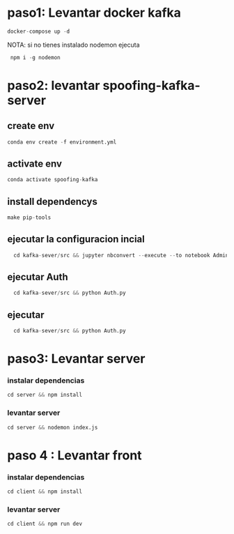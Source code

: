 # paso1: Levantar docker kafka


```python
docker-compose up -d
```


NOTA: si no tienes instalado nodemon ejecuta

```python
 npm i -g nodemon
```


# paso2:  levantar spoofing-kafka-server


## create env

```python
conda env create -f environment.yml
```

## activate env

```python
conda activate spoofing-kafka
```

## install dependencys

```python
make pip-tools
```


## ejecutar la configuracion incial

```python
  cd kafka-sever/src && jupyter nbconvert --execute --to notebook Admin.ipynb
```

## ejecutar Auth

```python
  cd kafka-sever/src && python Auth.py
```

## ejecutar 

```python
  cd kafka-sever/src && python Auth.py
```


# paso3: Levantar server

### instalar dependencias

```python
cd server && npm install

```

### levantar server

```python
cd server && nodemon index.js

```

# paso 4 : Levantar front


### instalar dependencias

```python
cd client && npm install

```

### levantar server

```python
cd client && npm run dev
```
